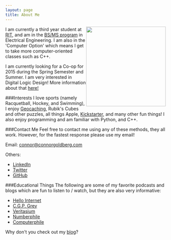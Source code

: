 ```yaml
---
layout: page
title: About Me
---
```

<img style="float: right" src="/static/Head.png" height="250">

I am currently a third year student at [RIT](http://rit.edu "Rochester Institute of Technology"), and
am in the [BS/MS program](http://www.rit.edu/kgcoe/program/bsms-electrical-engineering) in Electrical Engineering.
I am also in the 'Computer Option' which means I get to take more computer-oriented classes such as C++. 

I am currently looking for a Co-op for 2015 during the Spring Semester and Summer. I am very interested in Digital Logic Design! More information about that
[here!](http://connorgoldberg.com/projects/risc_cpu)

###Interests
I love sports (namely Racquetball, Hockey, and Swimming), I enjoy [Geocaching](http://www.geocaching.com), Rubik's Cubes and other puzzles, 
all things Apple, [Kickstarter](http://www.kickstarter.com), and many other fun things! 
I also enjoy programming and am familiar with Python, and C++.

<a name="contact-me"></a>
###Contact Me
Feel free to contact me using any of these methods, they all work. However, for the fastest response please use my email!

Email: [connor@connorgoldberg.com](mailto:connor@connorgoldberg.com)

Others:

- [LinkedIn](http://www.linkedin.com/pub/connor-goldberg/64/7b9/4ba)
- [Twitter](https://twitter.com/connorjan94)
- [GitHub](https://github.com/connorjan)

###Educational Things
The following are some of my favorite podcasts and blogs which are fun to listen to / watch, but they are also very informative:

- [Hello Internet](http://www.hellointernet.fm)
- [C.G.P. Grey](http://www.youtube.com/CGPGrey)
- [Veritasium](http://www.youtube.com/user/1veritasium)
- [Numberphile](http://www.youtube.com/user/numberphile)
- [Computerphile](http://www.youtube.com/user/Computerphile)

Why don't you check out my [blog](/blog)?
